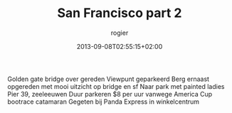 ﻿---
title: San Francisco part 2
author: rogier
type: post
date: 2013-09-08T02:55:15+02:00
url: /?p=557
commentFolder: 2013-09-08-san-francisco-part-2
draft: true
categories:
- Vakantie
tags:
- Amerika
- Honeymoon
- San Francisco
- westkust
resources: []

---
Golden gate bridge over gereden
Viewpunt geparkeerd
Berg ernaast opgereden met mooi uitzicht op bridge en sf
Naar park met painted ladies
Pier 39, zeeleeuwen
Duur parkeren $8 per uur vanwege America Cup bootrace catamaran
Gegeten bij Panda Express in winkelcentrum
